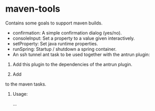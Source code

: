 maven-tools
===========
Contains some goals to support maven builds.

- confirmation: A simple confirmation dialog (yes/no).
- consoleInput: Set a property to a value given interactively.
- setProperty: Set java runtime properties.
- runSpring: Startup / shutdown a spring container.
- An ssh tunnel ant task to be used together with the antrun plugin:

1. Add this plugin to the dependencies of the antrun plugin.
1. Add

    <taskdef name="sshtunnel" classname="stni.maven.tools.SSHTunnel"
        classpathref="maven.plugin.classpath" />

to the maven tasks.

1. Usage:

    <sshtunnel host="${tunnel.host}" username="..." password="..." lport="2222"
        rport="22" rhost="${target.host}">
        ...
    </sshtunnel>

